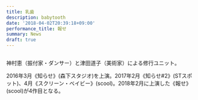 ```yaml
---
title: 乳歯
description: babytooth
date: '2018-04-02T20:39:18+09:00'
performance_title: 報せ
summary: News
draft: true
---
```

![]()

神村恵（振付家・ダンサー）と津田道子（美術家）による修行ユニット。

2016年3月《知らせ》(森下スタジオ)を上演。2017年2月《知らせ#2》(STスポット)、4月《スクリーン・ベイビー》(scool)。2018年2月に上演した《報せ》(scool)が4作目となる。
